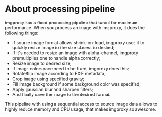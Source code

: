 # About processing pipeline

imgproxy has a fixed processing pipeline that tuned for maximum performance. When you process an image with imgproxy, it does the following things:

* If source image format allows shrink-on-load, imgproxy uses it to quickly resize image to the size closest to desired;
* If it's needed to resize an image with alpha-channel, imgproxy premultiplies one to handle alpha correctly;
* Resize image to desired size;
* If image colorspace need to be fixed, imgproxy does this;
* Rotate/flip image according to EXIF metadata;
* Crop image using specified gravity;
* Fill image background if some background color was specified;
* Apply gaussian blur and sharpen filters;
* And finally save the image to the desired format.

This pipeline with using a sequential access to source image data allows to highly reduce memory and CPU usage, that makes imgproxy so awesome.
